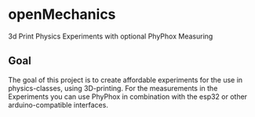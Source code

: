 # openMechanics
3d Print Physics Experiments with optional PhyPhox Measuring

## Goal
The goal of this project is to create affordable experiments for the use in physics-classes, using 3D-printing.
For the measurements in the Experiments you can use PhyPhox in combination with the esp32 or other arduino-compatible interfaces.

